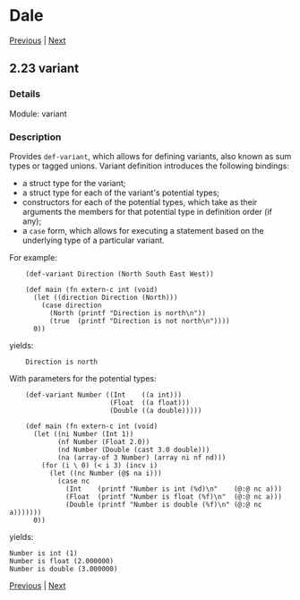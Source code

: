 # Dale

[Previous](./2-22-bitset-enum.md) | [Next](./3-1-cerrno.md)

## 2.23 variant

### Details

Module: variant

### Description

Provides `def-variant`, which allows for defining variants, also known
as sum types or tagged unions.  Variant definition introduces the
following bindings:

   * a struct type for the variant;
   * a struct type for each of the variant's potential types;
   * constructors for each of the potential types, which take as their
     arguments the members for that potential type in definition
     order (if any);
   * a `case` form, which allows for executing a statement based on
     the underlying type of a particular variant.

For example:

        (def-variant Direction (North South East West))

        (def main (fn extern-c int (void)
          (let ((direction Direction (North)))
            (case direction
              (North (printf "Direction is north\n"))
              (true  (printf "Direction is not north\n"))))
          0))

yields:

        Direction is north

With parameters for the potential types:

        (def-variant Number ((Int    ((a int)))
                             (Float  ((a float)))
                             (Double ((a double)))))

        (def main (fn extern-c int (void)
          (let ((ni Number (Int 1))
                (nf Number (Float 2.0))
                (nd Number (Double (cast 3.0 double)))
                (na (array-of 3 Number) (array ni nf nd)))
            (for (i \ 0) (< i 3) (incv i)
              (let ((nc Number (@$ na i)))
                (case nc
                  (Int    (printf "Number is int (%d)\n"    (@:@ nc a)))
                  (Float  (printf "Number is float (%f)\n"  (@:@ nc a)))
                  (Double (printf "Number is double (%f)\n" (@:@ nc a)))))))
          0))

yields:

	Number is int (1)
	Number is float (2.000000)
	Number is double (3.000000)

[Previous](./2-22-bitset-enum.md) | [Next](./3-1-cerrno.md)

